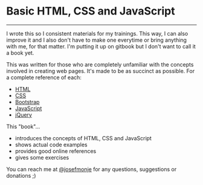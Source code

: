 # Basic HTML, CSS and JavaScript

---

I wrote this so I consistent materials for my trainings. This way, I can also improve it and I also don't have to make one everytime or bring anything with me, for that matter. I'm putting it up on gitbook but I don't want to call it a book yet. 

This was written for those who are completely unfamiliar with the concepts involved in creating web pages. It's made to be as succinct as possible. For a complete reference of each:

* [HTML](https://developer.mozilla.org/en-US/docs/Web/HTML?redirectlocale=en-US&redirectslug=HTML)
* [CSS](https://developer.mozilla.org/en-US/docs/Web/CSS?redirectlocale=en-US&redirectslug=CSS)
* [Bootstrap](http://getbootstrap.com/getting-started/)
* [JavaScript](https://developer.mozilla.org/en-US/docs/Web/javascript)
* [jQuery](http://api.jquery.com/)

This "book"...

* introduces the concepts of HTML, CSS and JavaScript
* shows actual code examples
* provides good online references
* gives some exercises

You can reach me at [@josefmonje](https://twitter.com/josefmonje) for any questions, suggestions or donations ;)